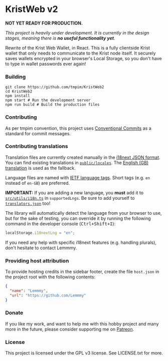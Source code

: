 # KristWeb v2

**NOT YET READY FOR PRODUCTION.**

*This project is heavily under development. It is currently in the design 
stages, meaning there is **no useful functionality yet***.

Rewrite of the Krist Web Wallet, in React. This is a fully clientside Krist 
wallet that only needs to communicate to the Krist node itself. It securely 
saves wallets encrypted in your browser's Local Storage, so you don't have to 
type in wallet passwords ever again!

### Building

```
git clone https://github.com/tmpim/KristWeb2
cd KristWeb2
npm install
npm start # Run the development server
npm run build # Build the production files
```

### Contributing

As per tmpim convention, this project uses 
[Conventional Commits](https://www.conventionalcommits.org/en/v1.0.0/) as a
standard for commit messages.

### Contributing translations

Translation files are currently created manually in the 
[i18next JSON format](https://www.i18next.com/misc/json-format). You can find
existing translations in [`public/locales`](public/locales). The 
[English (GB) translation](public/locales/en/translation.json) is used as the
fallback.

Language files are named with 
[IETF language tags](https://en.wikipedia.org/wiki/IETF_language_tag). Short
tags (e.g. `en` instead of `en-GB`) are preferred.

**IMPORTANT:** If you are adding a new language, you **must** add it to
[`src/utils/i18n.ts`](src/utils/i18n.ts) in `supportedLngs`. Be sure to add
yourself to [`translators.json`](translators.json) too!

The library will automatically detect the language from your browser to use, but
for the sake of testing, you can override it by running the following command in
the developer console (<kbd>Ctrl+Shift+I</kbd>):

```js
localStorage.i18nextLng = "en";
```

If you need any help with specific i18next features (e.g. handling plurals),
don't hesitate to contact Lemmmy.

### Providing host attribution

To provide hosting credits in the sidebar footer, create the file
`host.json` in the project root with the following contents:

```json
{
  "name": "Lemmmy",
  "url": "https://github.com/Lemmmy"
}
```

### Donate

If you like my work, and want to help me with this hobby project and many more
in the future, please consider supporting me on 
[Patreon](https://patreon.com/lemmmy).

### License

This project is licensed under the GPL v3 license. See LICENSE.txt for more.
